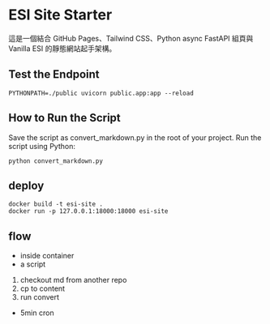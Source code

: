 # ESI Site Starter

這是一個結合 GitHub Pages、Tailwind CSS、Python async FastAPI 組頁與 Vanilla ESI 的靜態網站起手架構。

## Test the Endpoint

```
PYTHONPATH=./public uvicorn public.app:app --reload
```

## How to Run the Script
Save the script as convert_markdown.py in the root of your project.
Run the script using Python:
```
python convert_markdown.py
```

## deploy
```
docker build -t esi-site .
docker run -p 127.0.0.1:18000:18000 esi-site
```

## flow
- inside container
- a script
1. checkout md from another repo
1. cp to content
1. run convert
- 5min cron 



